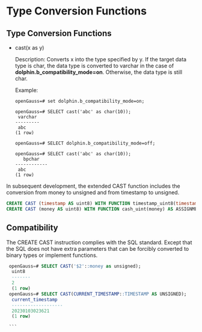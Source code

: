 # Type Conversion Functions<a name="EN-US_TOPIC_0289900669"></a>

## Type Conversion Functions<a name="en-us_topic_0283137417_en-us_topic_0237121973_en-us_topic_0059778246_sd1817f56ca2d4be7a4ad606e0e597c55"></a>

-   cast\(x as y\)

    Description: Converts x into the type specified by y. If the target data type is char, the data type is converted to varchar in the case of **dolphin.b\_compatibility\_mode=on**. Otherwise, the data type is still char.

    Example:

    ```
    openGauss=# set dolphin.b_compatibility_mode=on;

    openGauss=# SELECT cast('abc' as char(10));
     varchar
    ---------
     abc
    (1 row)

    openGauss=# SELECT dolphin.b_compatibility_mode=off;

    openGauss=# SELECT cast('abc' as char(10));
       bpchar
    ------------
     abc
    (1 row)
    ```

   In subsequent development, the extended CAST function includes the conversion from money to unsigned and from timestamp to unsigned.

   ```sql
   CREATE CAST (timestamp AS uint8) WITH FUNCTION timestamp_uint8(timestamp) AS ASSIGNMENT;
   CREATE CAST (money AS uint8) WITH FUNCTION cash_uint(money) AS ASSIGNMENT;
   ```

   ## Compatibility<a name="section9989313154010"></a>

   The CREATE CAST instruction complies with the SQL standard. Except that the SQL does not have extra parameters that can be forcibly converted to binary types or implement functions.

   ```sql
    openGauss=# SELECT CAST('$2'::money as unsigned);
     uint8
     -------
     2
     (1 row)
    openGauss=# SELECT CAST(CURRENT_TIMESTAMP::TIMESTAMP AS UNSIGNED);
     current_timestamp
     -------------------
     20230103023621
     (1 row)

    ```
